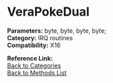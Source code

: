 # VeraPokeDual

**Parameters:** byte, byte, byte, byte;  
**Category:** IRQ routines  
**Compatibility:** X16  

**Reference Link:**  
[Back to Categories](../categories/irq_routines.md)  
[Back to Methods List](../../SUMMARY.md)
